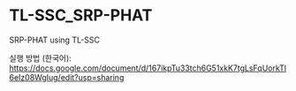# TL-SSC_SRP-PHAT
SRP-PHAT using TL-SSC

실행 방법 (한국어): https://docs.google.com/document/d/167ikpTu33tch6G51xkK7tgLsFqUorkTl6eIz08WgIug/edit?usp=sharing
